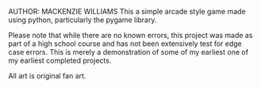 AUTHOR: MACKENZIE WILLIAMS
This a simple arcade style game made using python, particularly the pygame library.

Please note that while there are no known errors, this project was made as part of a high school course and has not been extensively test for edge case errors.
This is merely a demonstration of some of my earliest one of my earliest completed projects.

All art is original fan art.

